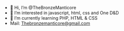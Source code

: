- 👋 Hi, I’m @TheBronzeManticore
- 👀 I’m interested in javascript, html, css and One D&D
- 🌱 I’m currently learning PHP, HTML & CSS
- Mail: Thebronzemanticore@gmail.com

<!---
TheBronzeManticore/TheBronzeManticore is a ✨ special ✨ repository because its `README.md` (this file) appears on your GitHub profile.
You can click the Preview link to take a look at your changes.
--->
